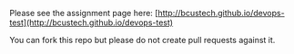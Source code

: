 Please see the assignment page here: [http://bcustech.github.io/devops-test](http://bcustech.github.io/devops-test)

You can fork this repo but please do not create pull requests against it.